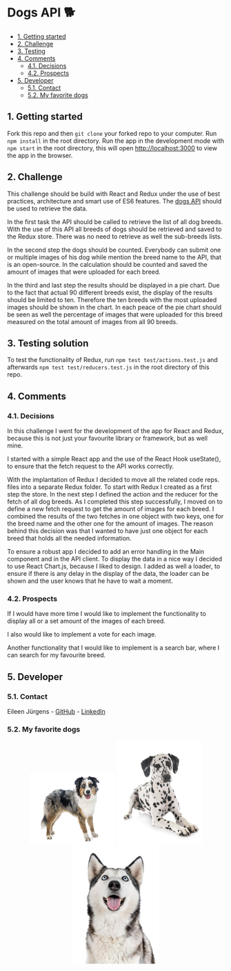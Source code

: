 # Dogs API 🐕‍

- [1. Getting started](#1-getting-started)
- [2. Challenge](#2-challenge)
- [3. Testing](#3-testing)
- [4. Comments](#4-comments)
  - [4.1. Decisions](#41-decisions)
  - [4.2. Prospects](#42-prospects)
- [5. Developer](#5-Developer)
  - [5.1. Contact](#51-Contact)
  - [5.2. My favorite dogs](#52-my-favorite-dogs)

## 1. Getting started
Fork this repo and then `git clone` your forked repo to your computer. Run `npm install` in the root directory. Run the app in the development mode with `npm start` in the root directory, this will open [http://localhost:3000](http://localhost:3000) to view the app in the browser.

## 2. Challenge
This challenge should be build with React and Redux under the use of best practices, architecture and smart use of ES6 features. The [dogs API](https://dog.ceo/dog-api/documentation/​) should be used to retrieve the data.

In the first task the API should be called to retrieve the list of all dog breeds. With the use of this API all breeds of dogs should be retrieved and saved to the Redux store. There was no need to retrieve as well the sub-breeds lists. 

In the second step the dogs should be counted. Everybody can submit one or multiple images of his dog while mention the breed name to the API, that is an open-source. In the calculation should be counted and saved the amount of images that were uploaded for each breed. 

In the third and last step the results should be displayed in a pie chart. Due to the fact that actual 90 different breeds exist, the display of the results should be limited to ten. Therefore the ten breeds with the most uploaded images should be shown in the chart. In each peace of the pie chart should be seen as well the percentage of images that were uploaded for this breed measured on the total amount of images from all 90 breeds.

## 3. Testing solution
To test the functionality of Redux, run `npm test test/actions.test.js` and afterwards `npm test test/reducers.test.js` in the root directory of this repo.

## 4. Comments

### 4.1. Decisions
In this challenge I went for the development of the app for React and Redux, because this is not just your favourite library or framework, but as well mine.  

I started with a simple React app and the use of the React Hook useState(), to ensure that the fetch request to the API works correctly. 

With the implantation of Redux I decided to move all the related code reps. files into a separate Redux folder.  To start with Redux I created as a first step the store. In the next step I defined the action and the reducer for the fetch of all dog breeds. As I completed this step successfully, I moved on to define a new fetch request to get the amount of images for each breed. I combined the results of the two fetches in one object with two keys, one for the breed name  and the other one for the amount of images. The reason behind this decision was that I wanted to have just one object for each breed that holds all the needed information. 

To ensure a robust app I decided to add an error handling in the Main component and in the API client.  To display the data in a nice way I decided to use React Chart.js, because I liked to design. I added as well a loader, to ensure if there is any delay in the display of the data, the loader can be shown and the user knows that he have to wait a moment.

### 4.2. Prospects
If I would have more time I would like to implement the functionality to display all or a set amount of the images of each breed. 

I also would like to implement a vote for each image. 

Another functionality that I would like to implement is a search bar, where I can search for my favourite breed.

## 5. Developer

### 5.1. Contact
Eileen Jürgens - [GitHub](https://github.com/EileenJuergens) - [LinkedIn](https://www.linkedin.com/in/eileen-jürgens-462595154/) 

### 5.2. My favorite dogs
<p align='center'>
  <img width='200' src='./src/assets/australianShepherd.jpg'/>
  <img width='200' src='./src/assets/dalmatian.jpg'/>
  <img width='200' src='./src/assets/husky.jpg'/>
</p>
